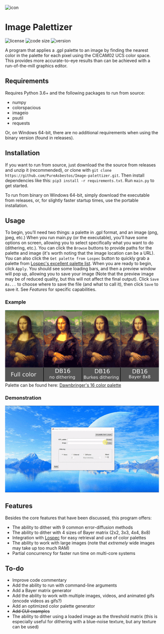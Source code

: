 ![icon](https://github.com/PureAsbestos/Image-palettizer/blob/master/data/icon.ico)
# Image Palettizer
![license](https://img.shields.io/github/license/pureasbestos/image-palettizer.svg) ![code size](https://img.shields.io/github/languages/code-size/pureasbestos/image-palettizer.svg) ![version](https://img.shields.io/badge/version-3.1.0--dev-mediumpurple.svg)

A program that applies a .gpl palette to an image by finding the nearest color in the palette for each pixel using the CIECAM02 UCS color space. This provides more accurate-to-eye results than can be achieved with a run-of-the-mill graphics editor.

## Requirements
Requires Python 3.6+ and the following packages to run from source:
- numpy
- colorspacious
- imageio
- psutil
- requests

Or, on Windows 64-bit, there are no additional requirements when using the binary version (found in releases).

## Installation
If you want to run from source, just download the the source from releases and unzip it (recommended), or clone with `git clone https://github.com/PureAsbestos/Image-palettizer.git`. Then install dependencies like this: `pip3 install -r requirements.txt`. Run `main.py` to get started.

To run from binary on Windows 64-bit, simply download the executable from releases, or, for slightly faster startup times, use the portable installation.

## Usage
To begin, you’ll need two things: a palette in .gpl format, and an image (png, jpeg, etc.) When you run main.py (or the executable), you’ll have some options on screen, allowing you to select specifically what you want to do (dithering, etc.). You can click the `Browse` buttons to provide paths for the palette and image (it's worth noting that the image location can be a URL). You can also click the `Get palette from Lospec` button to quickly grab a palette from [Lospec's excellent palette list](https://lospec.com/palette-list). When you are ready to begin, click `Apply`. You should see some loading bars, and then a preview window will pop up, allowing you to save your image (Note that the preview image may be of reduced quality, but this will not affect the final output). Click `Save As...` to choose where to save the file (and what to call it), then click `Save` to save it. See *Features* for specific capabilities.

### Example
![Mona Lisa Palettization](https://github.com/PureAsbestos/Image-palettizer/blob/master/mona-lisa.png)
Palette can be found here: [Dawnbringer's 16 color palette](https://lospec.com/palette-list/dawnbringer-16)

### Demonstration
![demonstration](https://github.com/PureAsbestos/Image-palettizer/blob/master/demonstration.gif)

## Features
Besides the core features that have been discussed, this program offers:
- The ability to dither with 9 common error-diffusion methods
- The ability to dither with 4 sizes of Bayer matrix (2x2, 3x3, 4x4, 8x8)
- Integration with [Lospec](https://lospec.com/palette-list) for easy retrieval and use of color palettes
- The ability to work with large images (note that *extremely* wide images may take up too much RAM)
- Partial concurrency for faster run time on multi-core systems

## To-do
- Improve code commentary
- Add the ability to run with command-line arguments
- Add a Bayer matrix generator
- Add the ability to work with multiple images, videos, and animated gifs (encode videos as gifs?)
- Add an optimized color palette generator
- ~~Add GUI examples~~
- The ability to dither using a loaded image as the threshold matrix (this is especially useful for dithering with a blue-noise texture, but any texture can be used)
